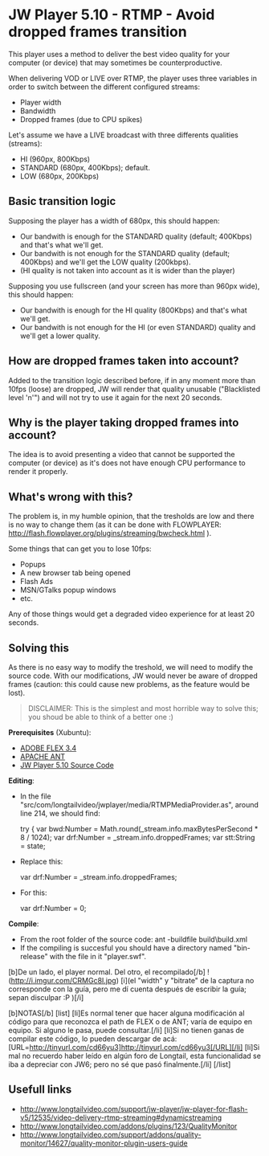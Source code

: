 JW Player 5.10 - RTMP - Avoid dropped frames transition
================================

This player uses a method to deliver the best video quality for your computer (or device) that may sometimes be counterproductive.

When delivering VOD or LIVE over RTMP, the player uses three variables in order to switch between the different configured streams:
* Player width
* Bandwidth
* Dropped frames (due to CPU spikes)

Let's assume we have a LIVE broadcast with three differents qualities (streams):
* HI (960px, 800Kbps)
* STANDARD (680px, 400Kbps); default.
* LOW (680px, 200Kbps)


Basic transition logic
-------------------------
Supposing the player has a width of 680px, this should happen:
* Our bandwith is enough for the STANDARD quality (default; 400Kbps) and that's what we'll get.
* Our bandwith is not enough for the STANDARD quality (default; 400Kbps) and we'll get the LOW quality (200kbps).
* (HI quality is not taken into account as it is wider than the player)

Supposing you use fullscreen (and your screen has more than 960px wide), this should happen:
* Our bandwith is enough for the HI quality (800Kbps) and that's what we'll get.
* Our bandwith is not enough for the HI (or even STANDARD) quality and we'll get a lower quality.


How are dropped frames taken into account?
-------------------------
Added to the transition logic described before, if in any moment more than 10fps (loose) are dropped, JW will render that quality unusable ("Blacklisted level 'n'") and will not try to use it again for the next 20 seconds. 


Why is the player taking dropped frames into account?
-------------------------
The idea is to avoid presenting a video that cannot be supported the computer (or device) as it's does not have enough CPU performance to render it properly.


What's wrong with this?
-------------------------
The problem is, in my humble opinion, that the tresholds are low and there is no way to change them (as it can be done with FLOWPLAYER: http://flash.flowplayer.org/plugins/streaming/bwcheck.html ).

Some things that can get you to lose 10fps:
* Popups
* A new browser tab being opened
* Flash Ads
* MSN/GTalks popup windows
* etc.

Any of those things would get a degraded video experience for at least 20 seconds.

Solving this
-------------------------
As there is no easy way to modify the treshold, we will need to modify the source code. With our modifications, JW would never be aware of dropped frames (caution: this could cause new problems, as the feature would be lost).

> DISCLAIMER: This is the simplest and most horrible way to solve this; you shoud be able to think of a better one :)

**Prerequisites** (Xubuntu):
* [ADOBE FLEX 3.4](http://sourceforge.net/adobe/flexsdk/wiki/Download%20Flex%203/)
* [APACHE ANT](http://ant.apache.org/bindownload.cgi)
* [JW Player 5.10 Source Code](http://developer.longtailvideo.com/trac/browser/tags/mediaplayer-5.10)


**Editing**:
* In the file "src/com/longtailvideo/jwplayer/media/RTMPMediaProvider.as", around line 214, we should find:

    try {
    var bwd:Number = Math.round(_stream.info.maxBytesPerSecond * 8 / 1024);
    var drf:Number = _stream.info.droppedFrames;
    var stt:String = state;

* Replace this:

    var drf:Number = _stream.info.droppedFrames;

* For this:

    var drf:Number = 0;

**Compile**:
* From the root folder of the source code:
    ant -buildfile build\build.xml
* If the compiling is succesful you should have a directory named "bin-release" with the file in it "player.swf".


[b]De un lado, el player normal. Del otro, el recompilado[/b]
!(http://i.imgur.com/CRMGc8I.jpg)
[i](el "width" y "bitrate" de la captura no corresponde con la guía, pero me dí cuenta después de escribir la guía; sepan disculpar :P )[/i]


[b]NOTAS[/b]
[list]
[li]Es normal tener que hacer alguna modificación al código para que reconozca el path de FLEX o de ANT; varía de equipo en equipo. Si alguno le pasa, puede consultar.[/li]
[li]Si no tienen ganas de compilar este código, lo pueden descargar de acá: [URL=http://tinyurl.com/cd66yu3]http://tinyurl.com/cd66yu3[/URL][/li]
[li]Si mal no recuerdo haber leído en algún foro de Longtail, esta funcionalidad se iba a depreciar con JW6; pero no sé que pasó finalmente.[/li]
[/list]

Usefull links
--------------
* http://www.longtailvideo.com/support/jw-player/jw-player-for-flash-v5/12535/video-delivery-rtmp-streaming#dynamicstreaming
* http://www.longtailvideo.com/addons/plugins/123/QualityMonitor
* http://www.longtailvideo.com/support/addons/quality-monitor/14627/quality-monitor-plugin-users-guide
